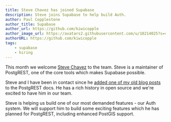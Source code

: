 ```yaml
---
title: Steve Chavez has joined Supabase
description: Steve joins Supabase to help build Auth. 
author: Paul Copplestone
author_title: Supabase
author_url: https://github.com/kiwicopple
author_image_url: https://avatars2.githubusercontent.com/u/10214025?s=400&u=c6775be2ae667e2acae3ccd347fed62bb3f5b3e7&v=4
authorURL: https://github.com/kiwicopple
tags: 
    - supabase
    - hiring
---
```


This month we welcome [Steve Chavez](https://github.com/steve-chavez) to the team. Steve is a maintainer of PostgREST, one of the core tools which makes Supabase possible. 

<!--truncate-->

Steve and I have been in contact since he [added one of my old blog posts](https://github.com/PostgREST/postgrest-docs/commit/3dde972d31519d3afc319015bce1dc0f73adeb8e#commitcomment-35312841) to the PostgREST docs.  He has a rich history in open source and we're excited to have him in our team. 

Steve is helping us build one of our most demanded features - our Auth system. We will support him to build some exciting features which he has planned for PostgREST, including enhanced PostGIS support.
 
